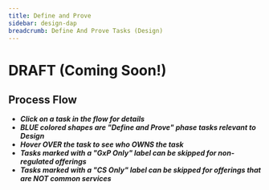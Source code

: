 ```yaml
---
title: Define and Prove
sidebar: design-dap
breadcrumb: Define And Prove Tasks (Design)
---
```


# DRAFT (Coming Soon!)

Process Flow
------------
- _**Click on a task in the flow for details**_
- _**BLUE colored shapes are "Define and Prove" phase tasks relevant to Design**_
- _**Hover OVER the task to see who OWNS the task**_
- _**Tasks marked with a "GxP Only" label can be skipped for non-regulated offerings**_
- _**Tasks marked with a "CS Only" label can be skipped for offerings that are NOT common services**_

<!-- WARNING: Playback 0 and Create New Hills need to be assigned to Design when replacing this image map. -->
<!--
<img src="https://pages.github.ibm.com/watson-health-playbook/resources/images/vs/flows/vs-define-and-prove-design.jpg" id="map-image" style="width: 720px; max-width: 100%; height: auto;" alt="" usemap="#image-flow-map" />

<map name="image-flow-map">
    <area shape="rect" coords="467, 1324, 580, 1408" href="{{ site.baseurl }}/om/define-and-prove/commitment-pitch-playback/" alt="OWNER: Offering Manager - Commitment Pitch Playback" title="OWNER: Offering Manager - Commitment Pitch Playback" />
    <area shape="rect" coords="465, 1213, 578, 1298" href="{{ site.baseurl }}/design/define-and-prove/playback-0/" alt="OWNER: Designer - Playback 0" title="OWNER: Designer - Playback 0" />
    <area shape="rect" coords="330, 1212, 441, 1299" href="{{ site.baseurl }}/om/define-and-prove/create-commitment-pitch/" alt="OWNER: Offering Manager -Create Commitment Pitch" title="OWNER: Offering Manager -Create Commitment Pitch" />
    <area shape="rect" coords="96, 1279, 208, 1363" href="{{ site.baseurl }}/dev/define-and-prove/cond-commit-rel-plan/" alt="OWNER: Release Manager - Conditional Commit Release Plan" title="OWNER: Release Manager - Conditional Commit Release Plan" />
    <area shape="rect" coords="96, 1150, 206, 1236" href="{{ site.baseurl }}/om/define-and-prove/create-release-ask/" alt="OWNER: Offering Manager - Create Release Ask" title="OWNER: Offering Manager - Create Release Ask" />
    <area shape="rect" coords="45, 974, 157, 1060" href="{{ site.baseurl }}/dev/define-and-prove/create-design-planning-review/" alt="OWNER: Project Manager - Create Design Planning Review" title="OWNER: Project Manager - Create Design Planning Review" />
    <area shape="rect" coords="43, 280, 153, 362" href="{{ site.baseurl }}/dev/define-and-prove/create-proj-dev-plan/" alt="OWNER: Project Manager - Create Project Development Plan" title="OWNER: Project Manager - Create Project Development Plan" />
    <area shape="rect" coords="330, 743, 442, 829" href="{{ site.baseurl }}/om/define-and-prove/finish-gxp-assessment/" alt="OWNER: Offering Manager - Finish GxP Assessment" title="OWNER: Offering Manager - Finish GxP Assessment" />
    <area shape="rect" coords="193, 975, 306, 1060" href="{{ site.baseurl }}/dev/define-and-prove/srb-request/" alt="OWNER: Release Manager - SRB Engagement Request" title="OWNER: Release Manager - SRB Engagement Request" />
    <area shape="rect" coords="471, 975, 580, 1059" href="{{ site.baseurl }}/om/define-and-prove/refine-epics/" alt="OWNER: Offering Manager - Refine Epics" title="OWNER: Offering Manager - Refine Epics" />
    <area shape="rect" coords="469, 863, 581, 948" href="{{ site.baseurl }}/om/define-and-prove/develop-epics-groom-backlog/" alt="OWNER: Offering Manager - Develop Epics and Groom Backlog" title="OWNER: Offering Manager - Develop Epics and Groom Backlog" />
    <area shape="rect" coords="330, 976, 441, 1180" href="{{ site.baseurl }}/dev/define-and-prove/ac-review/" alt="OWNER: Architect - AC Review" title="OWNER: Architect - AC Review" />
    <area shape="rect" coords="332, 862, 442, 949" href="{{ site.baseurl }}/om/define-and-prove/review-and-approve-hills/" alt="OWNER: Offering Manager - Review and Approve Hills" title="OWNER: Offering Manager - Review and Approve Hills" />
    <area shape="rect" coords="191, 864, 305, 950" href="{{ site.baseurl }}/om/define-and-prove/tool-gxp-assessment/" alt="OWNER: Offering Manager - Conduct Tool GxP Assessment" title="OWNER: Offering Manager - Conduct Tool GxP Assessment" />
    <area shape="rect" coords="44, 864, 153, 947" href="{{ site.baseurl }}/dev/define-and-prove/ensure-dev-tools-identified/" alt="OWNER: Tools V&V Team - Ensure Development Tools are Identified" title="OWNER: Tools V&V Team - Ensure Development Tools are Identified" />
    <area shape="rect" coords="44, 743, 155, 829" href="{{ site.baseurl }}/om/define-and-prove/ensure-govern-understood/" alt="OWNER: Offering Manager - Ensure Data Governances is Understood" title="OWNER: Offering Manager - Ensure Data Governances is Understood" />
    <area shape="rect" coords="470, 745, 581, 829" href="{{ site.baseurl }}/design/define-and-prove/usability-study-validate-proto/" alt="OWNER: Designer - Usability Study and Validate Prototype" title="OWNER: Designer - Usability Study and Validate Prototype" />
    <area shape="rect" coords="606, 742, 717, 831" href="{{ site.baseurl }}/compliance/define-and-prove/gdpr-assessment/" alt="OWNER: Offering Manager - GDPR Assessment" title="OWNER: Offering Manager - GDPR Assessment" />
    <area shape="rect" coords="605, 631, 716, 716" href="{{ site.baseurl }}/compliance/define-and-prove/psra-assessment/" alt="OWNER: Offering Manager - Privacy and Security Risk Assessment" title="OWNER: Offering Manager - Privacy and Security Risk Assessment" />
    <area shape="rect" coords="468, 632, 584, 716" href="{{ site.baseurl }}/compliance/define-and-prove/hipaa-assessment/" alt="OWNER: Offering Manager - HIPAA Assessment" title="OWNER: Offering Manager - HIPAA Assessment" />
    <area shape="rect" coords="329, 631, 443, 717" href="{{ site.baseurl }}/compliance/define-and-prove/data-governance-review/" alt="OWNER: Offering Manager - Data Governance Review" title="OWNER: Offering Manager - Data Governance Review" />
    <area shape="rect" coords="189, 633, 302, 717" href="{{ site.baseurl }}/compliance/define-and-prove/content-gov-review/" alt="OWNER: Offering Manager - Content Governance Review" title="OWNER: Offering Manager - Content Governance Review" />
    <area shape="rect" coords="43, 632, 155, 717" href="{{ site.baseurl }}/compliance/define-and-prove/dacb/" alt="OWNER: Offering Manager - Data Access Compliance Board" title="OWNER: Offering Manager - Data Access Compliance Board" />
    <area shape="rect" coords="42, 518, 156, 600" href="{{ site.baseurl }}/compliance/define-and-prove/gdpr-triage/" alt="OWNER: Offering Manager - GDPR Triage" title="OWNER: Offering Manager - GDPR Triage" />
    <area shape="rect" coords="43, 398, 153, 479" href="{{ site.baseurl }}/design/define-and-prove/design-wireframe-prototype/" alt="OWNER: Designer - Design Wireframe Prototype" title="OWNER: Designer - Design Wireframe Prototype" />
    <area shape="rect" coords="402, 461, 514, 546" href="{{ site.baseurl }}/dev/define-and-prove/begin-sol-arch/" alt="OWNER: Architect - Begin Solution Architecture" title="OWNER: Architect - Begin Solution Architecture" />
    <area shape="rect" coords="190, 397, 300, 483" href="{{ site.baseurl }}/om/define-and-prove/determine-dev-tool-list/" alt="OWNER: Offering Manager - Determine Development Tool List" title="OWNER: Offering Manager - Determine Development Tool List" />
    <area shape="rect" coords="403, 330, 515, 416" href="{{ site.baseurl }}/design/define-and-prove/doc-exp-arch/" alt="OWNER: Designer - Document Experience Architecture" title="OWNER: Designer - Document Experience Architecture" />
    <area shape="rect" coords="606, 279, 715, 364" href="{{ site.baseurl }}/dev/define-and-prove/doc-tech-foundation/" alt="OWNER: Dev Lead - Document Technical Foundation" title="OWNER: Dev Lead - Document Technical Foundation" />
    <area shape="rect" coords="402, 187, 515, 271" href="{{ site.baseurl }}/dev/define-and-prove/op-hello-world/" alt="OWNER: Operations - Operational Hello World" title="OWNER: Operations - Operational Hello World" />
    <area shape="rect" coords="187, 281, 299, 364" href="{{ site.baseurl }}/dev/define-and-prove/initial-hl-architecture/" alt="OWNER: Architect - Initial High Level Architecture" title="OWNER: Architect - Initial High Level Architecture" />
    <area shape="rect" coords="404, 58, 515, 143" href="{{ site.baseurl }}/design/define-and-prove/create-new-hills/" alt="OWNER: Designer - Create New Hills" title="OWNER: Designer - Create New Hills" />
    <area shape="rect" coords="187, 59, 297, 254" href="{{ site.baseurl }}/om/define-and-prove/start-cs-def-package/" alt="OWNER: Offering Manager - Start Common Services Definition Package" title="OWNER: Offering Manager - Start Common Services Definition Package" />
    <area shape="rect" coords="189, 745, 304, 829" href="{{ site.baseurl }}/compliance/define-and-prove/appropriate-gxp-training/" alt="OWNER: DQA - Appropriate GxP Level Training" title="OWNER: DQA - Appropriate GxP Level Training" />
</map>
-->

<svg xmlns="http://www.w3.org/2000/svg" xmlns:xlink="http://www.w3.org/1999/xlink" viewBox="0 0 720 1411">
    <defs>
      <style>
        svg {
          background-image: url(https://pages.github.ibm.com/watson-health-playbook/resources/images/vs/flows/vs-define-and-prove-design.jpg);
          background-size: 100% 100%;
          background-repeat: no-repeat;
          max-width: 900px;
          width: 90%;
        }
        path {
          fill: transparent;
          cursor: pointer;
          transition: fill 0.2s;
        }
        svg a:focus,
        svg a:hover {
          outline: none;
        }
        svg a:focus path,
        svg a:hover path {
          fill: rgba(255,255,0, 0.15);
          cursor: pointer;
       }
      </style>
    </defs>
    <g>
      <a xlink:href="{{ site.baseurl }}/dev/define-and-prove/create-proj-dev-plan/" target="_self">
        <title>OWNER: Project Manager - Create Project Development Plan</title>
        <path d="m42.261 280.09c113.2-0.21562 112.98-0.43124 112.98-0.43124l0.64685 84.306-112.98 0.21562z"/>
      </a>
    </g>
    <g>
      <a xlink:href="{{ site.baseurl }}/dev/define-and-prove/initial-hl-architecture/" target="_self">
        <title>OWNER: Architect - Initial High Level Architecture</title>
        <path d="m185.86 281.38 111.26-0.21562 1.0781 83.228-112.55 0.21561z"/>
      </a>
    </g>
    <g>
      <a xlink:href="{{ site.baseurl }}/om/define-and-prove/start-cs-def-package/" target="_self">
        <title>OWNER: Offering Manager - Start Common Services Definition Package</title>
        <path d="m175.94 273.4 141.01-0.43123-1.2937-238.04-140.15-0.43124z"/>
      </a>
    </g>
    <g>
      <a xlink:href="{{ site.baseurl }}/design/define-and-prove/create-new-hills/" target="_self">
        <title>OWNER: Designer - Create New Hills</title>
        <path d="m402.34 58.648 111.26-1.2937 0.43124 84.091-110.4 0.86247z"/>
      </a>
    </g>
    <g>
      <a xlink:href="{{ site.baseurl }}/dev/define-and-prove/op-hello-world/" target="_self">
        <title>OWNER: Operations - Operational Hello World</title>
        <path d="m514.03 187.59v84.091l-112.12 0.43124v-84.953z"/>
      </a>
    </g>
    <g>
      <a xlink:href="{{ site.baseurl }}/dev/define-and-prove/doc-tech-foundation/" target="_self">
        <title>OWNER: Dev Lead - Document Technical Foundation</title>
        <path d="m605.45 279.01h111.69l0.43123 84.091-111.69 0.43124z"/>
      </a>
    </g>
    <g>
      <a xlink:href="{{ site.baseurl }}/design/define-and-prove/doc-exp-arch/" target="_self">
        <title>OWNER: Designer - Document Experience Architecture</title>
        <path d="m404.5 376.04h111.69l-0.86247-84.091-112.12 0.86247z"/>
      </a>
    </g>
    <g>
      <a xlink:href="{{ site.baseurl }}/dev/define-and-prove/apply-for-sandbox/" target="_self">
        <title>OWNER: Dev Lead - Apply for slot in CDT Sandbox Environment</title>
        <path d="m514.46 395.01 0.86247 84.306-112.55-0.43124 0.43123-84.091z"/>
      </a>
    </g>
    <g>
      <a xlink:href="{{ site.baseurl }}/dev/define-and-prove/begin-sol-arch/" target="_self">
        <title>OWNER: Architect - Begin Solution Architecture</title>
        <path d="m402.09 496.49 113.41-0.43124-0.86246 84.091-110.83 0.43124z"/>
      </a>
    </g>
    <g>
      <a xlink:href="{{ site.baseurl }}/om/define-and-prove/determine-dev-tool-list/" target="_self">
        <title>OWNER: Offering Manager - Determine Development Tool List</title>
        <path d="m189.74 482.98 112.12-0.43123-0.43123-84.091-112.98 0.43123z"/>
      </a>
    </g>
    <g>
      <a xlink:href="{{ site.baseurl }}/design/define-and-prove/design-wireframe-prototype/" target="_self">
        <title>OWNER: Designer - Design Wireframe Prototype</title>
        <path d="m43.123 482.12h112.12l0.86247-83.66-113.85 1.2937z"/>
      </a>
    </g>
    <g>
      <a xlink:href="{{ site.baseurl }}/compliance/define-and-prove/gdpr-triage/" target="_self">
        <title>OWNER: Offering Manager - GDPR Triage</title>
        <path d="m43.555 517.48 110.83 0.43124 0.86247 83.66-112.55-0.43123z"/>
      </a>
    </g>
    <g>
      <a xlink:href="{{ site.baseurl }}/compliance/define-and-prove/dacb/" target="_self">
        <title>OWNER: Offering Manager - Data Access Compliance Board</title>
        <path d="m155.24 632.62-0.86247 84.522-111.69-0.86247 1.2937-82.797z"/>
      </a>
    </g>
    <g>
      <a xlink:href="{{ site.baseurl }}/compliance/define-and-prove/content-gov-review/" target="_self">
        <title>OWNER: Offering Manager - Content Governance Review</title>
        <path d="m190.17 717.14 111.69 0.43123 1.2937-85.384-114.28 0.43123z"/>
      </a>
    </g>
    <g>
      <a xlink:href="{{ site.baseurl }}/compliance/define-and-prove/data-governance-review/" target="_self">
        <title>OWNER: Offering Manager - Data Governance Review</title>
        <path d="m329.03 632.62 112.12 0.86247v83.228h-112.12z"/>
      </a>
    </g>
    <g>
      <a xlink:href="{{ site.baseurl }}/compliance/define-and-prove/hipaa-assessment/" target="_self">
        <title>OWNER: Offering Manager - HIPAA Assessment</title>
        <path d="m581.74 632.62 0.43123 85.384-112.12-0.43124-1.2937-84.522z"/>
      </a>
    </g>
    <g>
      <a xlink:href="{{ site.baseurl }}/compliance/define-and-prove/psra-assessment/" target="_self">
        <title>OWNER: Offering Manager - Privacy and Security Risk Assessment</title>
        <path d="m605.45 632.62 112.55-0.43123 0.43123 85.816-113.41-0.86247z"/>
      </a>
    </g>
    <g>
      <a xlink:href="{{ site.baseurl }}/compliance/define-and-prove/gdpr-assessment/" target="_self">
        <title>OWNER: Offering Manager - GDPR Assessment</title>
        <path d="m606.32 745.6 112.12 0.43123-0.86247 83.228h-112.12z"/>
      </a>
    </g>
    <g>
      <a xlink:href="{{ site.baseurl }}/design/define-and-prove/usability-study-validate-proto/" target="_self">
        <title>OWNER: Designer - Usability Study and Validate Prototype</title>
        <path d="m468.75 744.31 112.55 0.86247 0.43124 83.66h-112.55z"/>
      </a>
    </g>
    <g>
      <a xlink:href="{{ site.baseurl }}/om/define-and-prove/finish-gxp-assessment/" target="_self">
        <title>OWNER: Offering Manager - Finish GxP Assessment</title>
        <path d="m441.8 744.96 0.64685 84.306-112.12-0.64685 0.43123-83.66z"/>
      </a>
    </g>
    <g>
      <a xlink:href="{{ site.baseurl }}/compliance/define-and-prove/appropriate-gxp-training/" target="_self">
        <title>OWNER: DQA - Appropriate GxP Level Training</title>
        <path d="m190.61 745.6 92.284-0.21562 1.2937 7.5466 5.606 7.5466 8.8403 5.3904 4.528 0.43123-0.43124 62.313h-111.69z"/>
      </a>
    </g>
    <g>
      <a xlink:href="{{ site.baseurl }}/om/define-and-prove/ensure-govern-understood/" target="_self">
        <title>OWNER: Offering Manager - Ensure Data Governances is Understood</title>
        <path d="m42.477 744.53 112.34 0.43124 0.64686 84.306-111.47 0.21562z"/>
      </a>
    </g>
    <g>
      <a xlink:href="{{ site.baseurl }}/dev/define-and-prove/ensure-dev-tools-identified/" target="_self">
        <title>OWNER: Tools V&V Team - Ensure Development Tools are Identified</title>
        <path d="m154.6 864.63 0.43123 83.66-111.04 0.21561-1.0781-83.66z"/>
      </a>
    </g>
    <g>
      <a xlink:href="{{ site.baseurl }}/om/define-and-prove/tool-gxp-assessment/" target="_self">
        <title>OWNER: Offering Manager - Conduct Tool GxP Assessment</title>
        <path d="m193.84 864.84 89.481 0.64685 3.2343 10.996 9.7028 7.5466 9.4872 2.3718 0.43123 61.235-113.41 0.43124z"/>
      </a>
    </g>
    <g>
      <a xlink:href="{{ site.baseurl }}/om/define-and-prove/review-and-approve-hills/" target="_self">
        <title>OWNER: Offering Manager - Review and Approve Hills</title>
        <path d="m442.02 863.55v84.091l-113.2 0.21562 0.64686-84.306z"/>
      </a>
    </g>
    <g>
      <a xlink:href="{{ site.baseurl }}/om/define-and-prove/develop-epics-groom-backlog/" target="_self">
        <title>OWNER: Offering Manager - Develop Epics and Groom Backlog</title>
        <path d="m468.97 863.33 112.55 0.21561 0.43123 84.091-112.55-0.21561z"/>
      </a>
    </g>
    <g>
      <a xlink:href="{{ site.baseurl }}/om/define-and-prove/refine-epics/" target="_self">
        <title>OWNER: Offering Manager - Refine Epics</title>
        <path d="m470.05 974.59 111.47 0.43124-0.43124 84.306h-112.34z"/>
      </a>
    </g>
    <g>
      <a xlink:href="{{ site.baseurl }}/dev/define-and-prove/ac-review/" target="_self">
        <title>OWNER: Architect - AC Review</title>
        <path d="m322.77 1186.1 140.11-1.2197-0.91478-224.12-139.35-0.15246z"/>
      </a>
    </g>
    <g>
      <a xlink:href="{{ site.baseurl }}/dev/define-and-prove/srb-request/" target="_self">
        <title>OWNER: Release Manager - SRB Engagement Request</title>
        <path d="m193.62 975.67h112.12l-0.21562 83.66-110.61 0.4312z"/>
      </a>
    </g>
    <g>
      <a xlink:href="{{ site.baseurl }}/dev/define-and-prove/create-design-planning-review/" target="_self">
        <title>OWNER: Project Manager - Create Design Planning Review</title>
        <path d="m42.261 975.67 92.931 0.64685 2.5874 12.29 7.331 9.2716 10.35 2.3718 0.86247 59.295-113.85 0.6469z"/>
      </a>
    </g>
    <g>
      <a xlink:href="{{ site.baseurl }}/om/define-and-prove/create-release-ask/" target="_self">
        <title>OWNER: Offering Manager - Create Release Ask</title>
        <path d="m95.087 1150.5 111.91 0.2156 1.0781 83.228-113.41 0.6469z"/>
      </a>
    </g>
    <g>
      <a xlink:href="{{ site.baseurl }}/dev/define-and-prove/cond-commit-rel-plan/" target="_self">
        <title>OWNER: Release Manager - Conditional Commit Release Plan</title>
        <path d="m95.95 1279.7 112.12-0.2156-0.21562 84.522-111.47-0.4312z"/>
      </a>
    </g>
    <g>
      <a xlink:href="{{ site.baseurl }}/om/define-and-prove/create-commitment-pitch/" target="_self">
        <title>OWNER: Offering Manager -Create Commitment Pitch</title>
        <path d="m330.76 1214.8 109.96 0.6469 1.5093 84.091-112.55 0.4313z"/>
      </a>
    </g>
    <g>
      <a xlink:href="{{ site.baseurl }}/design/define-and-prove/playback-0/" target="_self">
        <title>OWNER: Designer - Playback 0</title>
        <path d="m465.3 1213.7 112.77 0.2156v84.091l-111.91 0.8625z"/>
      </a>
    </g>
    <g>
      <a xlink:href="{{ site.baseurl }}/om/define-and-prove/commitment-pitch-playback/" target="_self">
        <title>OWNER: Offering Manager - Commitment Pitch Playback</title>
        <path d="m465.3 1324.8 112.55 0.8624v83.444l-112.34-0.4312z"/>
      </a>
    </g>
  </svg>
